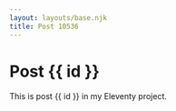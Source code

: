 ```yaml
---
layout: layouts/base.njk
title: Post 10536
---
```


# Post {{ id }}

This is post {{ id }} in my Eleventy project.
